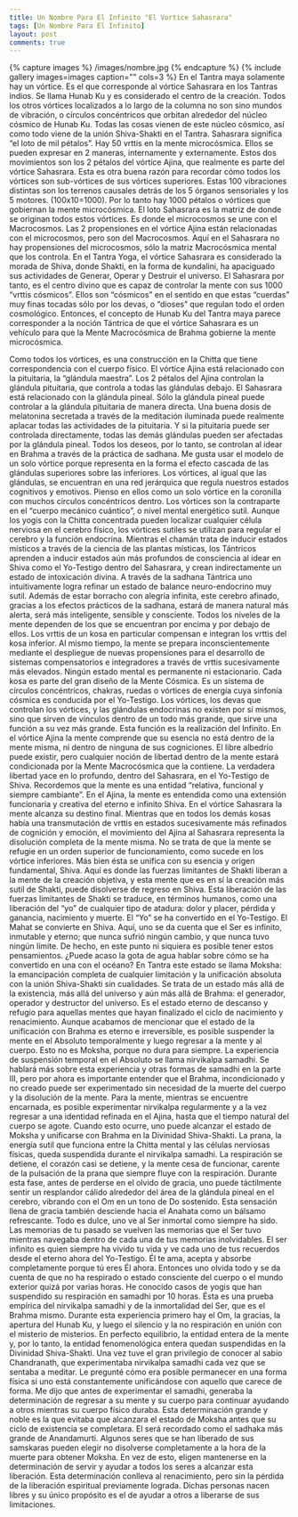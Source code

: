 ```yaml
---
title: Un Nombre Para El Infinito "El Vortice Sahasrara"
tags: [Un Nombre Para El Infinito]
layout: post
comments: true
---
```


{% capture images %}
	/images/nombre.jpg
{% endcapture %}
{% include gallery images=images caption="" cols=3 %}
En el Tantra maya solamente hay un vórtice. Es el que corresponde al vórtice Sahasrara en los Tantras indios. Se llama Hunab Ku y es considerado el centro de la creación. Todos los otros vórtices localizados a lo largo de la columna no son sino mundos de vibración, o círculos concéntricos que orbitan alrededor del núcleo cósmico de Hunab Ku. Todas las cosas vienen de este núcleo cósmico, así como todo viene de la unión Shiva-Shakti en el Tantra. Sahasrara significa “el loto de mil pétalos”. Hay 50 vrttis en la mente microcósmica. Ellos se pueden expresar en 2 maneras, internamente y externamente. Estos dos movimientos son los 2 pétalos del vórtice Ajina, que realmente es parte del vórtice Sahasrara. Esta es otra buena razón para recordar cómo todos los vórtices son sub-vórtices de sus vórtices superiores. Estas 100 vibraciones distintas son los terrenos causales detrás de los 5 órganos sensoriales y los 5 motores. (100x10=1000). Por lo tanto hay 1000 pétalos o vórtices que gobiernan la mente microcósmica. El loto Sahasrara es la matriz de donde se originan todos estos vórtices. Es donde el microcosmos se une con el Macrocosmos. Las 2 propensiones en el vórtice Ajina están relacionadas con el microcosmos, pero son del Macrocosmos. Aquí en el Sahasrara no hay propensiones del microcosmos, sólo la matriz Macrocósmica mental que los controla. En el Tantra Yoga, el vórtice Sahasrara es considerado la morada de Shiva, donde Shakti, en la forma de kundalini, ha apaciguado sus actividades de Generar, Operar y Destruir el universo. El Sahasrara por tanto, es el centro divino que es capaz de controlar la mente con sus 1000 “vrttis cósmicos”. Ellos son “cósmicos” en el sentido en que estas “cuerdas” muy finas tocadas sólo por los devas, o “dioses” que regulan todo el orden cosmológico. Entonces, el concepto de Hunab Ku del Tantra maya parece corresponder a la noción Tántrica de que el vórtice Sahasrara es un vehículo para que la Mente Macrocósmica de Brahma gobierne la mente microcósmica.

Como todos los vórtices, es una construcción en la Chitta que tiene correspondencia con el cuerpo físico. El vórtice Ajina está relacionado con la pituitaria, la “glándula maestra”. Los 2 pétalos del Ajina controlan la glándula pituitaria, que controla a todas las glándulas debajo. El Sahasrara está relacionado con la glándula pineal. Sólo la glándula pineal puede controlar a la glándula pituitaria de manera directa. Una buena dosis de melatonina secretada a través de la meditación iluminada puede realmente aplacar todas las actividades de la pituitaria. Y si la pituitaria puede ser controlada directamente, todas las demás glándulas pueden ser afectadas por la glándula pineal. Todos los deseos, por lo tanto, se controlan al idear en Brahma a través de la práctica de sadhana. Me gusta usar el modelo de un solo vórtice porque representa en la forma el efecto cascada de las glándulas superiores sobre las inferiores. Los vórtices, al igual que las glándulas, se encuentran en una red jerárquica que regula nuestros estados cognitivos y emotivos. Pienso en ellos como un solo vórtice en la coronilla con muchos círculos concéntricos dentro. Los vórtices son la contraparte en el “cuerpo mecánico cuántico”, o nivel mental energético sutil. Aunque los yogis con la Chitta concentrada pueden localizar cualquier célula nerviosa en el cerebro físico, los vórtices sutiles se utilizan para regular el cerebro y la función endocrina. Mientras el chamán trata de inducir estados místicos a través de la ciencia de las plantas místicas, los Tántricos aprenden a inducir estados aún más profundos de consciencia al idear en Shiva como el Yo-Testigo dentro del Sahasrara, y crean indirectamente un estado de intoxicación divina. A través de la sadhana Tántrica uno intuitivamente logra refinar un estado de balance neuro-endocrino muy sutil. Además de estar borracho con alegría infinita, este cerebro afinado, gracias a los efectos prácticos de la sadhana, estará de manera natural más alerta, será más inteligente, sensible y consciente. 
Todos los niveles de la mente dependen de los que se encuentran por encima y por debajo de ellos. Los vrttis de un kosa en particular compensan e integran los vrttis del kosa inferior. Al mismo tiempo, la mente se prepara inconscientemente mediante el despliegue de nuevas propensiones para el desarrollo de sistemas compensatorios e integradores a través de vrttis sucesivamente más elevados. Ningún estado mental es permanente ni estacionario. Cada kosa es parte del gran diseño de la Mente Cósmica. Es un sistema de círculos concéntricos, chakras, ruedas o vórtices de energía cuya sinfonía cósmica es conducida por el Yo-Testigo. Los vórtices, los devas que controlan los vórtices, y las glándulas endocrinas no existen por sí mismos, sino que sirven de vínculos dentro de un todo más grande, que sirve una función a su vez más grande. Esta función es la realización del Infinito. 
	En el vórtice Ajina la mente comprende que su esencia no está dentro de la mente misma, ni dentro de ninguna de sus cogniciones. El libre albedrío puede existir, pero cualquier noción de libertad dentro de la mente estará condicionada por la Mente Macrocósmica que la contiene. La verdadera libertad yace en lo profundo, dentro del Sahasrara, en el Yo-Testigo de Shiva. Recordemos que la mente es una entidad “relativa, funcional y siempre cambiante”. En el Ajina, la mente es entendida como una extensión funcionaria y creativa del eterno e infinito Shiva. En el vórtice Sahasrara la mente alcanza su destino final. Mientras que en todos los demás kosas había una transmutación de vrttis en estados sucesivamente más refinados de cognición y emoción, el movimiento del Ajina al Sahasrara representa la disolución completa de la mente misma. No se trata de que la mente se refugie en un orden superior de funcionamiento, como sucede en los vórtice inferiores. Más bien ésta se unifica con su esencia y origen fundamental, Shiva. Aquí es donde las fuerzas limitantes de Shakti liberan a la mente de la creación objetiva, y esta mente que es en sí la creación más sutil de Shakti, puede disolverse de regreso en Shiva. 
	Esta liberación de las fuerzas limitantes de Shakti se traduce, en términos humanos, como una liberación del “yo” de cualquier tipo de atadura: dolor y placer, pérdida y ganancia, nacimiento y muerte. El “Yo” se ha convertido en el Yo-Testigo. El Mahat se convierte en Shiva. Aquí, uno se da cuenta que el Ser es infinito, inmutable y eterno; que nunca sufrió ningún cambio, y que nunca tuvo ningún límite. De hecho, en este punto ni siquiera es posible tener estos pensamientos. ¿Puede acaso la gota de agua hablar sobre cómo se ha convertido en una con el océano? En Tantra este estado se llama Moksha: la emancipación completa de cualquier limitación y la unificación absoluta con la unión Shiva-Shakti sin cualidades. Se trata de un estado más allá de la existencia, más allá del universo y aún más allá de Brahma: el generador, operador y destructor del universo. Es el estado eterno de descanso y refugio para aquellas mentes que hayan finalizado el ciclo de nacimiento y renacimiento. 
	Aunque acabamos de mencionar que el estado de la unificación con Brahma es eterno e irreversible, es posible suspender la mente en el Absoluto temporalmente y luego regresar a la mente y al cuerpo. Esto no es Moksha, porque no dura para siempre. La experiencia de suspensión temporal en el Absoluto se llama nirvikalpa samadhi. Se hablará más sobre esta experiencia y otras formas de samadhi en la parte III, pero por ahora es importante entender que el Brahma, incondicionado y no creado puede ser experimentado sin necesidad de la muerte del cuerpo y la disolución de la mente. Para la mente, mientras se encuentre encarnada, es posible experimentar nirvikalpa regularmente y a la vez regresar a una identidad refinada en el Ajina, hasta que el tiempo natural del cuerpo se agote. Cuando esto ocurre, uno puede alcanzar el estado de Moksha y unificarse con Brahma en la Divinidad Shiva-Shakti.
	La prana, la energía sutil que funciona entre la Chitta mental y las células nerviosas físicas, queda suspendida durante el nirvikalpa samadhi. La respiración se detiene, el corazón casi se detiene, y la mente cesa de funcionar, carente de la pulsación de la prana que siempre fluye con la respiración. Durante esta fase, antes de perderse en el olvido de gracia, uno puede táctilmente sentir un resplandor cálido alrededor del  área de la glándula pineal en el cerebro, vibrando con el Om en un tono de Do sostenido. Esta sensación llena de gracia también desciende hacia el Anahata como un bálsamo refrescante. Todo es dulce, uno ve al Ser inmortal como siempre ha sido. Las memorias de tu pasado se vuelven las memorias que el Ser tuvo mientras navegaba dentro de cada una de tus memorias inolvidables. El ser infinito es quien siempre ha vivido tu vida y ve cada uno de tus recuerdos desde el eterno ahora del Yo-Testigo. Él te ama, acepta y absorbe completamente porque tú eres Él ahora. Entonces uno olvida todo y se da cuenta de que no ha respirado o estado consciente del cuerpo o el mundo exterior quizá por varias horas. He conocido casos de yogis que han suspendido su respiración en samadhi por 10 horas. Ésta es una prueba empírica del nirvikalpa samadhi y de la inmortalidad del Ser, que es el Brahma mismo. Durante esta experiencia primero hay el Om, la gracias, la apertura del Hunab Ku, y luego el silencio y la no respiración en unión con el misterio de misterios. En perfecto equilibrio, la entidad entera de la mente y, por lo tanto, la entidad fenomenológica entera quedan suspendidas en la Divinidad Shiva-Shakti.
Una vez tuve el gran privilegio de conocer al sabio Chandranath, que experimentaba nirvikalpa samadhi cada vez que se sentaba a meditar. Le pregunté cómo era posible permanecer en una forma física si uno está constantemente unificándose con aquello que carece de forma. Me dijo que antes de experimentar el samadhi, generaba la determinación de regresar a su mente y su cuerpo para continuar ayudando a otros mientras su cuerpo físico duraba. Esta determinación grande y noble es la que evitaba que alcanzara el estado de Moksha antes que su ciclo de existencia se completara. El será recordado como el sadhaka más grande de Anandamurti.
	Algunos seres que se han liberado de sus samskaras pueden elegir no disolverse completamente a la hora de la muerte para obtener Moksha. En vez de esto, eligen mantenerse en la determinación de servir y ayudar a todos los seres a alcanzar esta liberación. Esta determinación conlleva al renacimiento, pero sin la pérdida de la liberación espiritual previamente lograda. Dichas personas nacen libres y su único propósito es el de ayudar a otros a liberarse de sus limitaciones. 















